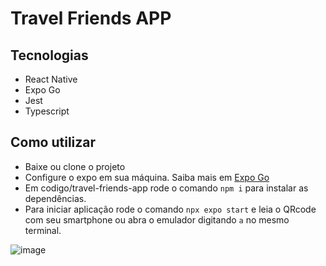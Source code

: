 # Travel Friends APP

## Tecnologias

- React Native
- Expo Go
- Jest
- Typescript

## Como utilizar

- Baixe ou clone o projeto
- Configure o expo em sua máquina. Saiba mais em [Expo Go](https://docs.expo.dev/)
- Em codigo/travel-friends-app rode o comando ```npm i``` para instalar as dependências.
- Para iniciar aplicação rode o comando ```npx expo start``` e leia o QRcode com seu smartphone ou abra o emulador digitando ```a``` no mesmo terminal.


![image](https://user-images.githubusercontent.com/110981345/207755229-6924723b-3bfb-44bf-a3a0-de4381a7c654.png)


